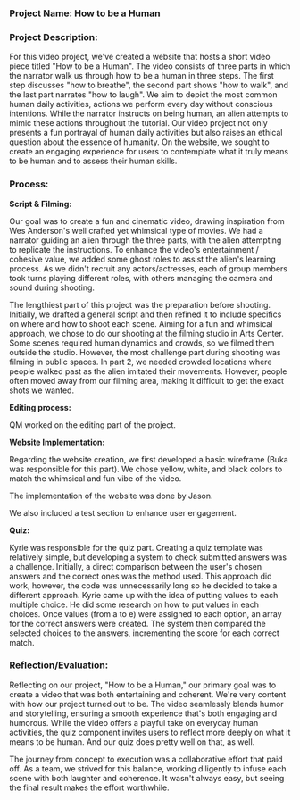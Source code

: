### **Project Name:** How to be a Human

### **Project Description:**

For this video project, we've created a website that hosts a short video piece titled "How to be a Human". The video consists of three parts in which the narrator walk us through how to be a human in three steps. The first step discusses "how to breathe", the second part shows "how to walk", and the last part narrates "how to laugh". We aim to depict the most common human daily activities, actions we perform every day without conscious intentions. While the narrator instructs on being human, an alien attempts to mimic these actions throughout the tutorial. Our video project not only presents a fun portrayal of human daily activities but also raises an ethical question about the essence of humanity. On the website, we sought to create an engaging experience for users to contemplate what it truly means to be human and to assess their human skills.

### **Process:**

****************Script & Filming:****************

Our goal was to create a fun and cinematic video, drawing inspiration from Wes Anderson's well crafted yet whimsical type of movies. We had a narrator guiding an alien through the three parts, with the alien attempting to replicate the instructions. To enhance the video's entertainment / cohesive value, we added some ghost roles to assist the alien's learning process. As we didn't recruit any actors/actresses, each of group members took turns playing different roles, with others managing the camera and sound during shooting.

The lengthiest part of this project was the preparation before shooting. Initially, we drafted a general script and then refined it to include specifics on where and how to shoot each scene. Aiming for a fun and whimsical approach, we chose to do our shooting at the filming studio in Arts Center. Some scenes required human dynamics and crowds, so we filmed them outside the studio. However, the most challenge part during shooting was filming in public spaces. In part 2, we needed crowded locations where people walked past as the alien imitated their movements. However, people often moved away from our filming area, making it difficult to get the exact shots we wanted.

**Editing process:**

QM worked on the editing part of the project. 

********************************Website Implementation:********************************

Regarding the website creation, we first developed a basic wireframe (Buka was responsible for this part). We chose yellow, white, and black colors to match the whimsical and fun vibe of the video. 

The implementation of the website was done by Jason.

We also included a test section to enhance user engagement. 

**********Quiz:**********

Kyrie was responsible for the quiz part. Creating a quiz template was relatively simple, but developing a system to check submitted answers was a challenge. Initially, a direct comparison between the user's chosen answers and the correct ones was the method used. This approach did work, however, the code was unnecessarily long so he decided to take a different approach. Kyrie came up with the idea of putting values to each multiple choice. He did some research on how to put values in each choices. Once values (from a to e) were assigned to each option, an array for the correct answers were created. The system then compared the selected choices to the answers, incrementing the score for each correct match.

### **Reflection/Evaluation:**

Reflecting on our project, "How to be a Human," our primary goal was to create a video that was both entertaining and coherent. We're very content with how our project turned out to be. The video seamlessly blends humor and storytelling, ensuring a smooth experience that's both engaging and humorous. While the video offers a playful take on everyday human activities, the quiz component invites users to reflect more deeply on what it means to be human. And our quiz does pretty well on that, as well.

The journey from concept to execution was a collaborative effort that paid off. As a team, we strived for this balance, working diligently to infuse each scene with both laughter and coherence. It wasn't always easy, but seeing the final result makes the effort worthwhile.

